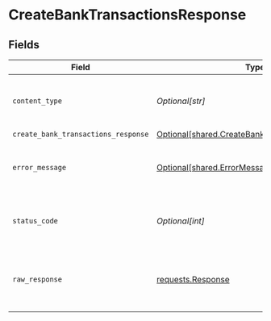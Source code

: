# CreateBankTransactionsResponse


## Fields

| Field                                                                                                        | Type                                                                                                         | Required                                                                                                     | Description                                                                                                  |
| ------------------------------------------------------------------------------------------------------------ | ------------------------------------------------------------------------------------------------------------ | ------------------------------------------------------------------------------------------------------------ | ------------------------------------------------------------------------------------------------------------ |
| `content_type`                                                                                               | *Optional[str]*                                                                                              | :heavy_check_mark:                                                                                           | HTTP response content type for this operation                                                                |
| `create_bank_transactions_response`                                                                          | [Optional[shared.CreateBankTransactionsResponse]](undefined/models/shared/createbanktransactionsresponse.md) | :heavy_minus_sign:                                                                                           | Success                                                                                                      |
| `error_message`                                                                                              | [Optional[shared.ErrorMessage]](undefined/models/shared/errormessage.md)                                     | :heavy_minus_sign:                                                                                           | Your API request was not properly authorized.                                                                |
| `status_code`                                                                                                | *Optional[int]*                                                                                              | :heavy_check_mark:                                                                                           | HTTP response status code for this operation                                                                 |
| `raw_response`                                                                                               | [requests.Response](https://requests.readthedocs.io/en/latest/api/#requests.Response)                        | :heavy_minus_sign:                                                                                           | Raw HTTP response; suitable for custom response parsing                                                      |